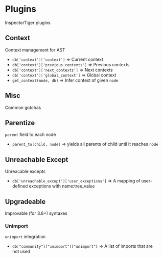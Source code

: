 # Plugins
InspectorTiger plugins


## Context
Context management for AST

- `db['context']['context']` => Current context
- `db['context']['previous_contexts']` => Previous contexts
- `db['context']['next_contexts']` => Next contexts
- `db['context']['global_context']` => Global context
- `get_context(node, db)` => Infer context of given `node`

## Misc
Common gotchas


## Parentize
`parent` field to each node

- `parent_to(child, node)` => yields all parents of child until it reaches `node`

## Unreachable Except
Unreacable excepts

- `db['unreachable_except']['user_exceptions']` => A mapping of user-defined exceptions with name:tree_value

## Upgradeable
Improvable (for 3.8+) syntaxes


### Unimport
`unimport` integration

- `db["community"]["unimport"]["unimport"]` => A list of imports that are not used
